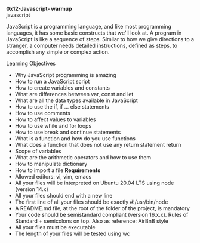 <B>0x12-Javascript- warmup</B></br>
javascript

JavaScript is a programming language, and like most programming languages, it has some basic constructs that we'll look at. A program in JavaScript is like a sequence of steps. Similar to how we give directions to a stranger, a computer needs detailed instructions, defined as steps, to accomplish any simple or complex action.

</B>Learning Objectives</B></br>


 - Why JavaScript programming is amazing
 - How to run a JavaScript script
 - How to create variables and constants
 - What are differences between var, const and let
 - What are all the data types available in JavaScript
 - How to use the if, if ... else statements
 - How to use comments
 - How to affect values to variables
 - How to use while and for loops
 - How to use break and continue statements
 - What is a function and how do you use functions
 - What does a function that does not use any return statement return
 - Scope of variables
 - What are the arithmetic operators and how to use them
 - How to manipulate dictionary
 - How to import a file
<B>Requirements</B> </br>
 - Allowed editors: vi, vim, emacs
 - All your files will be interpreted on Ubuntu 20.04 LTS using node (version 14.x)
 - All your files should end with a new line
 - The first line of all your files should be exactly #!/usr/bin/node
 - A README.md file, at the root of the folder of the project, is mandatory
 - Your code should be semistandard compliant (version 16.x.x). Rules of Standard + semicolons on top. Also as reference: AirBnB style
 - All your files must be executable
 - The length of your files will be tested using wc